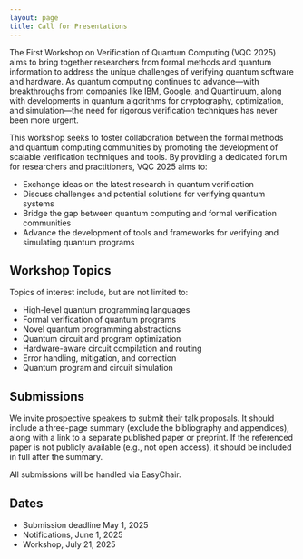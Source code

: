 ```yaml
---
layout: page
title: Call for Presentations
---
```


The First Workshop on Verification of Quantum Computing (VQC 2025) aims to bring together researchers from formal methods and quantum information to address the unique challenges of verifying quantum software and hardware. As quantum computing continues to advance—with breakthroughs from companies like IBM, Google, and Quantinuum, along with developments in quantum algorithms for cryptography, optimization, and simulation—the need for rigorous verification techniques has never been more urgent.

This workshop seeks to foster collaboration between the formal methods and quantum computing communities by promoting the development of scalable verification techniques and tools. By providing a dedicated forum for researchers and practitioners, VQC 2025 aims to:

- Exchange ideas on the latest research in quantum verification
- Discuss challenges and potential solutions for verifying quantum systems
- Bridge the gap between quantum computing and formal verification communities
- Advance the development of tools and frameworks for verifying and simulating quantum programs

## Workshop Topics

Topics of interest include, but are not limited to:

- High-level quantum programming languages
- Formal verification of quantum programs
- Novel quantum programming abstractions
- Quantum circuit and program optimization
- Hardware-aware circuit compilation and routing
- Error handling, mitigation, and correction
- Quantum program and circuit simulation

## Submissions

We invite prospective speakers to submit their talk proposals. It should include a three-page summary (exclude the bibliography and appendices), along with a link to a separate published paper or preprint. If the referenced paper is not publicly available (e.g., not open access), it should be included in full after the summary.

All submissions will be handled via EasyChair. 

## Dates
-  Submission deadline May 1, 2025
-  Notifications, June 1, 2025
-  Workshop, July 21, 2025